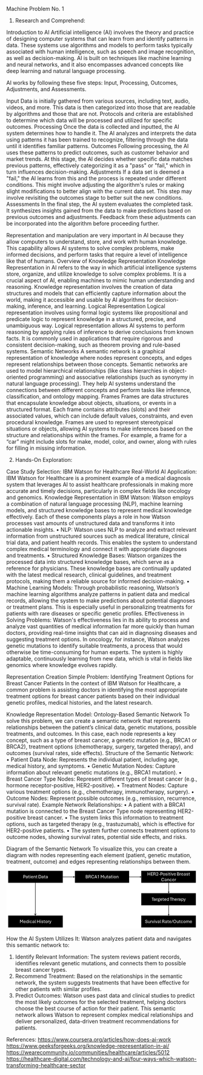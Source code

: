 Machine Problem No. 1
1. Research and Comprehend:
   
Introduction to AI
Artificial intelligence (AI) involves the theory and practice of designing computer systems that can learn from and identify patterns in data. These systems use algorithms and models to perform tasks typically associated with human intelligence, such as speech and image recognition, as well as decision-making. AI is built on techniques like machine learning and neural networks, and it also encompasses advanced concepts like deep learning and natural language processing.

AI works by following these five steps:  Input, Processing, Outcomes, Adjustments, and Assessments.

Input
Data is initially gathered from various sources, including text, audio, videos, and more. This data is then categorized into those that are readable by algorithms and those that are not. Protocols and criteria are established to determine which data will be processed and utilized for specific outcomes.
Processing
Once the data is collected and inputted, the AI system determines how to handle it. The AI analyzes and interprets the data using patterns it has been trained to recognize, filtering through the data until it identifies familiar patterns.
Outcomes
Following processing, the AI uses these patterns to predict outcomes, such as customer behavior and market trends. At this stage, the AI decides whether specific data matches previous patterns, effectively categorizing it as a "pass" or "fail," which in turn influences decision-making.
Adjustments
If a data set is deemed a "fail," the AI learns from this and the process is repeated under different conditions. This might involve adjusting the algorithm's rules or making slight modifications to better align with the current data set. This step may involve revisiting the outcomes stage to better suit the new conditions.
Assessments
In the final step, the AI system evaluates the completed task. It synthesizes insights gained from the data to make predictions based on previous outcomes and adjustments. Feedback from these adjustments can be incorporated into the algorithm before proceeding further.

Representation and manipulation are very important in AI because they allow computers to understand, store, and work with human knowledge. This capability allows AI systems to solve complex problems, make informed decisions, and perform tasks that require a level of intelligence like that of humans.
Overview of Knowledge Representation
Knowledge Representation in AI refers to the way in which artificial intelligence systems store, organize, and utilize knowledge to solve complex problems. It is a crucial aspect of AI, enabling machines to mimic human understanding and reasoning. Knowledge representation involves the creation of data structures and models that can efficiently capture information about the world, making it accessible and usable by AI algorithms for decision-making, inference, and learning.
Logical Representation
Logical representation involves using formal logic systems like propositional and predicate logic to represent knowledge in a structured, precise, and unambiguous way.
Logical representation allows AI systems to perform reasoning by applying rules of inference to derive conclusions from known facts. It is commonly used in applications that require rigorous and consistent decision-making, such as theorem proving and rule-based systems.
Semantic Networks
A semantic network is a graphical representation of knowledge where nodes represent concepts, and edges represent relationships between those concepts.
Semantic networks are used to model hierarchical relationships (like class hierarchies in object-oriented programming) and associative relationships (such as synonymy in natural language processing). They help AI systems understand the connections between different concepts and perform tasks like inference, classification, and ontology mapping.
Frames
Frames are data structures that encapsulate knowledge about objects, situations, or events in a structured format. Each frame contains attributes (slots) and their associated values, which can include default values, constraints, and even procedural knowledge.
Frames are used to represent stereotypical situations or objects, allowing AI systems to make inferences based on the structure and relationships within the frames. For example, a frame for a “car” might include slots for make, model, color, and owner, along with rules for filling in missing information.




2. Hands-On Exploration:
   
Case Study Selection: IBM Watson for Healthcare
Real-World AI Application:
IBM Watson for Healthcare is a prominent example of a medical diagnosis system that leverages AI to assist healthcare professionals in making more accurate and timely decisions, particularly in complex fields like oncology and genomics.
Knowledge Representation in IBM Watson:
Watson employs a combination of natural language processing (NLP), machine learning models, and structured knowledge bases to represent medical knowledge effectively. Each of these components plays a role in how Watson processes vast amounts of unstructured data and transforms it into actionable insights.
•	NLP: Watson uses NLP to analyze and extract relevant information from unstructured sources such as medical literature, clinical trial data, and patient health records. This enables the system to understand complex medical terminology and connect it with appropriate diagnoses and treatments.
•	Structured Knowledge Bases: Watson organizes the processed data into structured knowledge bases, which serve as a reference for physicians. These knowledge bases are continually updated with the latest medical research, clinical guidelines, and treatment protocols, making them a reliable source for informed decision-making.
•	Machine Learning Models: Through probabilistic reasoning, Watson’s machine learning algorithms analyze patterns in patient data and medical records, allowing the system to make predictions about potential diagnoses or treatment plans. This is especially useful in personalizing treatments for patients with rare diseases or specific genetic profiles.
Effectiveness in Solving Problems:
Watson's effectiveness lies in its ability to process and analyze vast quantities of medical information far more quickly than human doctors, providing real-time insights that can aid in diagnosing diseases and suggesting treatment options. In oncology, for instance, Watson analyzes genetic mutations to identify suitable treatments, a process that would otherwise be time-consuming for human experts. The system is highly adaptable, continuously learning from new data, which is vital in fields like genomics where knowledge evolves rapidly.

Representation Creation
Simple Problem: Identifying Treatment Options for Breast Cancer Patients
In the context of IBM Watson for Healthcare, a common problem is assisting doctors in identifying the most appropriate treatment options for breast cancer patients based on their individual genetic profiles, medical histories, and the latest research.

Knowledge Representation Model: Ontology-Based Semantic Network
To solve this problem, we can create a semantic network that represents relationships between the patient’s clinical data, genetic mutations, possible treatments, and outcomes. In this case, each node represents a key concept, such as a type of breast cancer, a genetic mutation (e.g., BRCA1 or BRCA2), treatment options (chemotherapy, surgery, targeted therapy), and outcomes (survival rates, side effects).
Structure of the Semantic Network:
•	Patient Data Node: Represents the individual patient, including age, medical history, and symptoms.
•	Genetic Mutation Nodes: Capture information about relevant genetic mutations (e.g., BRCA1 mutation).
•	Breast Cancer Type Nodes: Represent different types of breast cancer (e.g., hormone receptor-positive, HER2-positive).
•	Treatment Nodes: Capture various treatment options (e.g., chemotherapy, immunotherapy, surgery).
•	Outcome Nodes: Represent possible outcomes (e.g., remission, recurrence, survival rate).
Example Network Relationships:
•	A patient with a BRCA1 mutation is connected to the Breast Cancer Type node representing HER2-positive breast cancer.
•	The system links this information to treatment options, such as targeted therapy (e.g., trastuzumab), which is effective for HER2-positive patients.
•	The system further connects treatment options to outcome nodes, showing survival rates, potential side effects, and risks.










Diagram of the Semantic Network
To visualize this, you can create a diagram with nodes representing each element (patient, genetic mutation, treatment, outcome) and edges representing relationships between them.





![Alt text](3B-CABREZA-MP1/Diagram.png)







How the AI System Utilizes It:
Watson analyzes patient data and navigates this semantic network to:
1.	Identify Relevant Information: The system reviews patient records, identifies relevant genetic mutations, and connects them to possible breast cancer types.
2.	Recommend Treatment: Based on the relationships in the semantic network, the system suggests treatments that have been effective for other patients with similar profiles.
3.	Predict Outcomes: Watson uses past data and clinical studies to predict the most likely outcomes for the selected treatment, helping doctors choose the best course of action for their patient.
This semantic network allows Watson to represent complex medical relationships and deliver personalized, data-driven treatment recommendations for patients.





References: 
https://www.coursera.org/articles/how-does-ai-work
https://www.geeksforgeeks.org/knowledge-representation-in-ai/
https://wearecommunity.io/communities/healthcare/articles/5012
https://healthcare-digital.com/technology-and-ai/four-ways-which-watson-transforming-healthcare-sector


